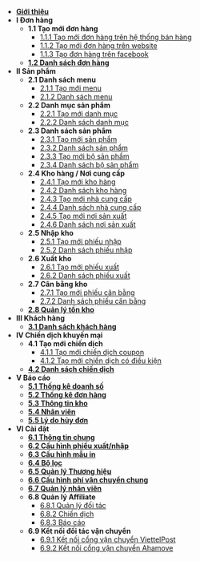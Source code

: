 - [**Giới thiệu**](eshop/README.md)
- **I Đơn hàng**
     - **1.1 Tạo mới đơn hàng**
	     - [1.1.1 Tạo mới đơn hàng trên hệ thống bán hàng](eshop/taodonhangtrenhethong.md)
	     - [1.1.2 Tạo mới đơn hàng trên website](eshop/taodontrenwebsite.md)
		 - [1.1.3 Tạo đơn hàng trên facebook](eshop/taodonhangquamess.md)
	 - [**1.2 Danh sách đơn hàng**](eshop/danhsachdonhang.md)
- **II Sản phẩm**   
     - **2.1 Danh sách menu**
	     - [2.1.1 Tạo mới menu](eshop/taomenu.md)
		 - [2.1.2 Danh sách menu](eshop/danhsachmenu.md) 
     - **2.2 Danh mục sản phẩm**
	     - [2.2.1 Tạo mới danh mục](eshop/taodanhmuc.md)
		 - [2.2.2 Danh sách danh mục](eshop/danhsachdanhmuc.md)
     - **2.3 Danh sách sản phẩm**
	     - [2.3.1 Tạo mới sản phẩm](eshop/taosanpham.md)
		 - [2.3.2 Danh sách sản phẩm](eshop/danhsachsanpham.md)
		 - [2.3.3 Tạo mới bộ sản phẩm](eshop/taobosanpham.md)
		 - [2.3.4 Danh sách bộ sản phẩm](eshop/danhsachbosanpham.md)
     - **2.4 Kho hàng / Nơi cung cấp**
	     - [2.4.1 Tạo mới kho hàng](eshop/taokhohang.md)
		 - [2.4.2 Danh sách kho hàng](eshop/danhsachkhohang.md)
		 - [2.4.3 Tạo mới nhà cung cấp](eshop/taonhacungcap.md)
		 - [2.4.4 Danh sách nhà cung cấp](eshop/danhsachnhacungcap.md)
		 - [2.4.5 Tạo mới nơi sản xuất](eshop/taomoinoisanxuat.md)
		 - [2.4.6 Danh sách nơi sản xuất](eshop/danhsachnoisanxuat.md)
     - **2.5 Nhập kho**
         - [2.5.1 Tạo mới phiếu nhập](eshop/taophieunhap.md)
		 - [2.5.2 Danh sách phiếu nhập](eshop/danhsachphieunhap.md)
     - **2.6 Xuất kho**
	     - [2.6.1 Tạo mới phiếu xuất](eshop/taophieuxuat.md)
		 - [2.6.2 Danh sách phiếu xuất](eshop/danhsachphieuxuat.md)
     - **2.7 Cân bằng kho**
	     - [2.7.1 Tạo mới phiếu cân bằng](eshop/taophieucanbang.md)
		 - [2.7.2 Danh sách phiếu cân bằng](eshop/danhsachphieucanbang.md)
	 - [**2.8 Quản lý tồn kho**](eshop/quanlytonkho.md)
- **III Khách hàng**
     - [**3.1 Danh sách khách hàng**](eshop/danhsachkhachhang.md)  
- **IV Chiến dịch khuyến mại**           
	 - **4.1 Tạo mới chiến dịch**
	     - [4.1.1 Tạo mới chiến dịch coupon](eshop/taochiendichcoupon.md)
	     - [4.1.2 Tạo mới chiến dịch có điều kiện](eshop/taochiendichcodieukien.md)
	 - [**4.2 Danh sách chiến dịch**](eshop/danhsachchiendich.md)
- **V Báo cáo**
     - [**5.1 Thống kê doanh số**](eshop/thongkedoanhso.md)
	 - [**5.2 Thống kê đơn hàng**](eshop/thongkedonhang.md)
	 - [**5.3 Thông tin kho**](eshop/thongtinkho.md)
	 - [**5.4 Nhân viên**](eshop/nhanvien.md)
	 - [**5.5 Lý do hủy đơn**](eshop/lydohuydon.md)
- **VI Cài đặt**
     - [**6.1 Thông tin chung**](eshop/thongtinchung.md)
	 - [**6.2 Cấu hình phiếu xuất/nhập**](eshop/cauhinhxuatnhap.md)
	 - [**6.3 Cấu hình mẫu in**](eshop/cauhinhmauin.md)
     - [**6.4 Bộ lọc**](eshop/boloc.md)
	 - [**6.5 Quản lý Thương hiệu**](eshop/tagsthuonghieu.md)
	 - [**6.6 Cấu hình phí vận chuyển chung**](eshop/cauhinhphivanchuyenchung.md)
	 - [**6.7 Quản lý nhân viên**](eshop/quanlynhanvien.md)	
	 - **6.8 Quản lý Affiliate**
	     - [6.8.1 Quản lý đối tác](eshop/quanlydoitac.md)
		 - [6.8.2 Chiến dịch](eshop/chiendich.md)
		 - [6.8.3 Báo cáo](eshop/baocaoaffiliate.md)	 
	 - **6.9 Kết nối đối tác vận chuyển**
	     - [6.9.1 Kết nối cổng vận chuyển ViettelPost](eshop/ketnoiviettelpost.md)
		 - [6.9.2 Kết nối cổng vận chuyển Ahamove](eshop/ketnoiahamove.md)
		
     	
      
     